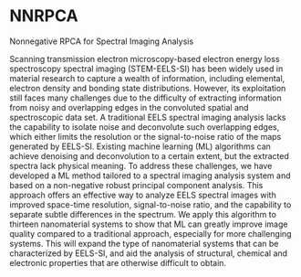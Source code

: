 # NNRPCA
Nonnegative RPCA for Spectral Imaging Analysis

Scanning transmission electron microscopy-based electron energy loss spectroscopy spectral imaging (STEM-EELS-SI) has been widely used in material research to capture a wealth of information, including elemental, electron density and bonding state distributions. However, its exploitation still faces many challenges due to the difficulty of extracting information from noisy and overlapping edges in the convoluted spatial and spectroscopic data set. A traditional EELS spectral imaging analysis lacks the capability to isolate noise and deconvolute such overlapping edges, which either limits the resolution or the signal-to-noise ratio of the maps generated by EELS-SI. Existing machine learning (ML) algorithms can achieve denoising and deconvolution to a certain extent, but the extracted spectra lack physical meaning. To address these challenges, we have developed a ML method tailored to a spectral imaging analysis system and based on a non-negative robust principal component analysis. This approach offers an effective way to analyze EELS spectral images with improved space-time resolution, signal-to-noise ratio, and the capability to separate subtle differences in the spectrum. We apply this algorithm to thirteen nanomaterial systems to show that ML can greatly improve image quality compared to a traditional approach, especially for more challenging systems. This will expand the type of nanomaterial systems that can be characterized by EELS-SI, and aid the analysis of structural, chemical and electronic properties that are otherwise difficult to obtain. 
